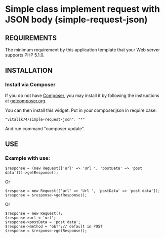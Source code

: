 # Simple class implement request with JSON body (simple-request-json)


REQUIREMENTS
------------

The minimum requirement by this application template that your Web server supports PHP 5.1.0.


INSTALLATION
------------

### Install via Composer

If you do not have [Composer](http://getcomposer.org/), you may install it by following the instructions
at [getcomposer.org](http://getcomposer.org/doc/00-intro.md#installation-nix).

You can then install this widget. Put in your composer.json in require case:

```
"vitalik74/simple-request-json": "*"
```
And run command "composer update".

USE
---
### Example with use:
```
$response = (new Request(['url' => 'Url ', 'postData' => 'post data']))->getResponse();
```

Or

```
$response = new Request(['url' => 'Url ', 'postData' => 'post data']);
$response = $response->getResponse();
```

Or

```
$response = new Request();
$response->url = 'url';
$response->postData = 'post data';
$response->method = 'GET';// default in POST
$response = $response->getResponse();
```

